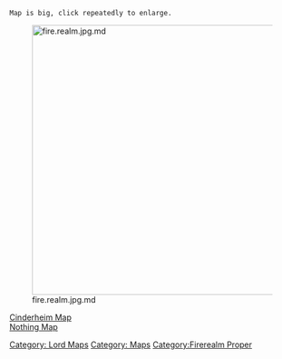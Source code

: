 `Map is big, click repeatedly to enlarge.`

<figure>
<img src="fire.realm.jpg.md" title="fire.realm.jpg.md" width="475"
alt="fire.realm.jpg.md" />
<figcaption aria-hidden="true">fire.realm.jpg.md</figcaption>
</figure>

[Cinderheim Map](Cinderheim_Map "wikilink")  
[Nothing Map](Nothing_Map "wikilink")  

[Category: Lord Maps](Category:_Lord_Maps "wikilink") [Category:
Maps](Category:_Maps "wikilink") [Category:Firerealm
Proper](Category:Firerealm_Proper "wikilink")
